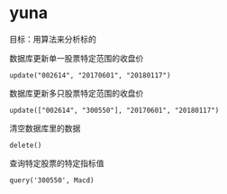 # yuna
目标：用算法来分析标的

数据库更新单一股票特定范围的收盘价
```
update("002614", "20170601", "20180117")
```

数据库更新多只股票特定范围的收盘价
```
update(["002614", "300550"], "20170601", "20180117")

```

清空数据库里的数据
```
delete()
```

查询特定股票的特定指标值
```
query('300550', Macd)
```
